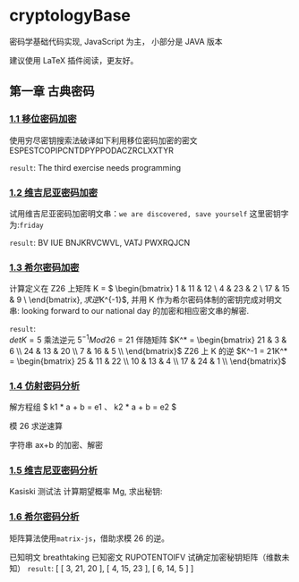 # cryptologyBase

密码学基础代码实现, JavaScript 为主， 小部分是 JAVA 版本

建议使用 LaTeX 插件阅读，更友好。

## 第一章 古典密码

### [1.1 移位密码加密](./ClassicalCryptography/ShiftCipher.java)

使用穷尽密钥搜索法破译如下利用移位密码加密的密文
ESPESTCOPIPCNTDPYPPODACZRCLXXTYR

`result`: The third exercise needs programming

### [1.2 维吉尼亚密码加密](./ClassicalCryptography/VigenereCipher.java)

试用维吉尼亚密码加密明文串：`we are discovered, save yourself`
这里密钥字为:`friday`

`result`: BV IUE BNJKRVCWVL, VATJ PWXRQJCN

### [1.3 希尔密码加密](./ClassicalCryptography/HillCipher.java)

计算定义在 Z26 上矩阵 K = $
\begin{bmatrix}
   1 & 11 & 12 \\
   4 & 23 & 2 \\
   17 & 15 & 9 \\
\end{bmatrix}$, 求逆$K^{-1}$,
并用 K 作为希尔密码体制的密钥完成对明文串:
looking forward to our national day
的加密和相应密文串的解密.

`result`:  
$detK = 5$
乘法逆元 $5^{-1}Mod26 = 21$
伴随矩阵 $K^* = \begin{bmatrix}
21 & 3 & 6 \\ 
24 & 13 & 20 \\ 
7 & 16 & 5 \\
\end{bmatrix}$
Z26 上 K 的逆 $K^-1 = 21K^* = 
\begin{bmatrix}
25 & 11 & 22 \\ 
10 & 13 & 4 \\ 
17 & 24 & 1 \\
\end{bmatrix}$

### [1.4 仿射密码分析](./ClassicalCryptography/DecodeAffineCipher.js)

解方程组 $
k1 * a + b = e1 、
k2 * a + b = e2
$

模 26 求逆速算

字符串 ax+b 的加密、解密

### [1.5 维吉尼亚密码分析](./ClassicalCryptography/DecodeVigenereCipher.js)

Kasiski 测试法
计算期望概率 Mg, 求出秘钥:

### [1.6 希尔密码分析](./ClassicalCryptography/DecodeHillCipher.js)

矩阵算法使用`matrix-js`，借助求模 26 的逆。

已知明文 breathtaking
已知密文 RUPOTENTOIFV
试确定加密秘钥矩阵（维数未知）
`result`: [ [ 3, 21, 20 ], [ 4, 15, 23 ], [ 6, 14, 5 ] ]
